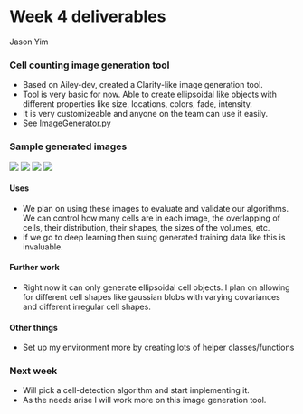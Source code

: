 # Week 4 deliverables
Jason Yim

### Cell counting image generation tool
- Based on Ailey-dev, created a Clarity-like image generation tool. 
- Tool is very basic for now. Able to create ellipsoidal like objects with different properties like size, locations, colors, fade, intensity.
- It is very customizeable and anyone on the team can use it easily.
- See [ImageGenerator.py](https://github.com/NeuroDataDesign/clarity-f17s18/tree/master/source/jyim6/util)
### Sample generated images
![](https://user-images.githubusercontent.com/8682187/30778558-c164613e-a0a6-11e7-8f56-059be39c0da6.png)
![](https://user-images.githubusercontent.com/8682187/30778560-c56f44ce-a0a6-11e7-9d98-0d2991814f1c.png)
![](https://user-images.githubusercontent.com/8682187/30778554-bac3d7ba-a0a6-11e7-8ac3-edcec7664e22.png)
![](https://user-images.githubusercontent.com/8682187/30778556-be434128-a0a6-11e7-9920-24d73dea02fc.png)

#### Uses
- We plan on using these images to evaluate and validate our algorithms. We can control how many cells are in each image, the overlapping of cells, 
their distribution, their shapes, the sizes of the volumes, etc.
- if we go to deep learning then suing generated training data like this is invaluable. 
#### Further work
- Right now it can only generate ellipsoidal cell objects. I plan on allowing for different cell shapes like gaussian blobs with varying 
covariances and different irregular cell shapes.
#### Other things
- Set up my environment more by creating lots of helper classes/functions

### Next week
- Will pick a cell-detection algorithm and start implementing it.
- As the needs arise I will work more on this image generation tool.
